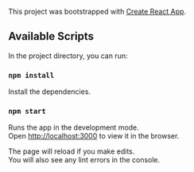 This project was bootstrapped with [Create React App](https://github.com/facebook/create-react-app).

## Available Scripts

In the project directory, you can run:

### `npm install`

Install the dependencies.

### `npm start`

Runs the app in the development mode.<br />
Open [http://localhost:3000](http://localhost:3000) to view it in the browser.

The page will reload if you make edits.<br />
You will also see any lint errors in the console.
